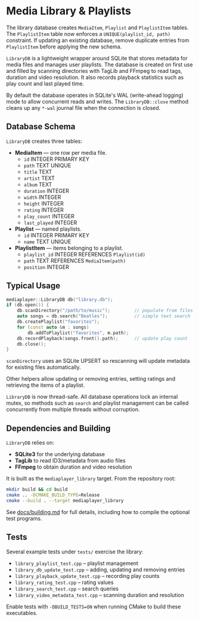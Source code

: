 # Media Library & Playlists

The library database creates `MediaItem`, `Playlist` and `PlaylistItem` tables.
The `PlaylistItem` table now enforces a `UNIQUE(playlist_id, path)` constraint.
If updating an existing database, remove duplicate entries from `PlaylistItem`
before applying the new schema.

`LibraryDB` is a lightweight wrapper around SQLite that stores metadata for media files and manages user playlists. The database is created on first use and filled by scanning directories with TagLib and FFmpeg to read tags, duration and video resolution. It also records playback statistics such as play count and last played time.

By default the database operates in SQLite's WAL (write-ahead logging) mode to allow concurrent reads and writes. The `LibraryDB::close` method cleans up any `*-wal` journal file when the connection is closed.

## Database Schema

`LibraryDB` creates three tables:

- **MediaItem** — one row per media file.
  - `id` INTEGER PRIMARY KEY
  - `path` TEXT UNIQUE
  - `title` TEXT
  - `artist` TEXT
  - `album` TEXT
  - `duration` INTEGER
  - `width` INTEGER
  - `height` INTEGER
  - `rating` INTEGER
  - `play_count` INTEGER
  - `last_played` INTEGER
- **Playlist** — named playlists.
  - `id` INTEGER PRIMARY KEY
  - `name` TEXT UNIQUE
- **PlaylistItem** — items belonging to a playlist.
  - `playlist_id` INTEGER REFERENCES `Playlist(id)`
  - `path` TEXT REFERENCES `MediaItem(path)`
  - `position` INTEGER

## Typical Usage

```cpp
mediaplayer::LibraryDB db("library.db");
if (db.open()) {
    db.scanDirectory("/path/to/music");         // populate from files
    auto songs = db.search("Beatles");          // simple text search
    db.createPlaylist("favorites");
    for (const auto &m : songs)
        db.addToPlaylist("favorites", m.path);
    db.recordPlayback(songs.front().path);      // update play count
    db.close();
}
```

`scanDirectory` uses an SQLite UPSERT so rescanning will update metadata for
existing files automatically.

Other helpers allow updating or removing entries, setting ratings and retrieving the items of a playlist.

`LibraryDB` is now thread-safe. All database operations lock an internal mutex,
so methods such as `search` and playlist management can be called concurrently
from multiple threads without corruption.

## Dependencies and Building

`LibraryDB` relies on:

- **SQLite3** for the underlying database
- **TagLib** to read ID3/metadata from audio files
- **FFmpeg** to obtain duration and video resolution

It is built as the `mediaplayer_library` target. From the repository root:

```bash
mkdir build && cd build
cmake .. -DCMAKE_BUILD_TYPE=Release
cmake --build . --target mediaplayer_library
```

See [docs/building.md](../../docs/building.md) for full details, including how to compile the optional test programs.

## Tests

Several example tests under `tests/` exercise the library:

- `library_playlist_test.cpp` – playlist management
- `library_db_update_test.cpp` – adding, updating and removing entries
- `library_playback_update_test.cpp` – recording play counts
- `library_rating_test.cpp` – rating values
- `library_search_test.cpp` – search queries
- `library_video_metadata_test.cpp` – scanning duration and resolution

Enable tests with `-DBUILD_TESTS=ON` when running CMake to build these executables.


